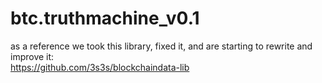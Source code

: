 # btc.truthmachine_v0.1
as a reference we took this library, fixed it, and are starting to rewrite and improve it:  
https://github.com/3s3s/blockchaindata-lib
